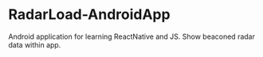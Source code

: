 # RadarLoad-AndroidApp
Android application for learning ReactNative and JS. Show beaconed radar data within app. 
